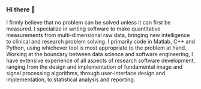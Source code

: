 ### Hi there 👋

I firmly believe that no problem can be solved unless it can first be measured. I specialize in writing software to make quantitative measurements from multi-dimensional raw data, bringing new intelligence to clinical and research problem solving. I primarily code in Matlab, C++ and Python, using whichever tool is most appropriate to the problem at hand. Working at the boundary between data science and software engineering, I have extensive experience of all aspects of research software development, ranging from the design and implementation of fundamental image and signal processing algorithms, through user-interface design and implementation, to statistical analysis and reporting.

<!--
**QuantitativeBytes/QuantitativeBytes** is a ✨ _special_ ✨ repository because its `README.md` (this file) appears on your GitHub profile.

Here are some ideas to get you started:

- 🔭 I’m currently working on ...
- 🌱 I’m currently learning ...
- 👯 I’m looking to collaborate on ...
- 🤔 I’m looking for help with ...
- 💬 Ask me about ...
- 📫 How to reach me: ...
- 😄 Pronouns: ...
- ⚡ Fun fact: ...
-->

